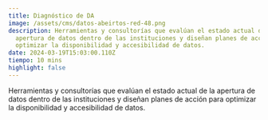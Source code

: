 ```yaml
---
title: Diagnóstico de DA
image: /assets/cms/datos-abeirtos-red-48.png
description: Herramientas y consultorías que evalúan el estado actual de la
  apertura de datos dentro de las instituciones y diseñan planes de acción para
  optimizar la disponibilidad y accesibilidad de datos.
date: 2024-03-19T15:03:00.110Z
tiempo: 10 mins
highlight: false
---
```

<!--StartFragment-->

Herramientas y consultorías que evalúan el estado actual de la apertura de datos dentro de las instituciones y diseñan planes de acción para optimizar la disponibilidad y accesibilidad de datos.

<!--EndFragment-->